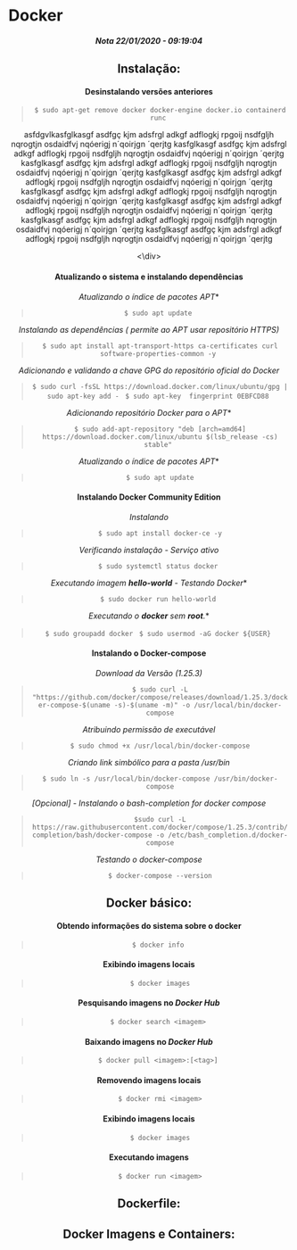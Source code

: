 Docker
========================

<div align='center'> 

##### Nota 22/01/2020 - 09:19:04 

## Instalação:
#### Desinstalando versões anteriores
> ```$ sudo apt-get remove docker docker-engine docker.io containerd runc ```

asfdgvlkasfglkasgf asdfgç kjm adsfrgl adkgf adflogkj rpgoij nsdfgljh nqrogtjn osdaidfvj nqóerigj n´qoirjgn ´qerjtg kasfglkasgf asdfgç kjm adsfrgl adkgf adflogkj rpgoij nsdfgljh nqrogtjn osdaidfvj nqóerigj n´qoirjgn ´qerjtg kasfglkasgf asdfgç kjm adsfrgl adkgf adflogkj rpgoij nsdfgljh nqrogtjn osdaidfvj nqóerigj n´qoirjgn ´qerjtg kasfglkasgf asdfgç kjm adsfrgl adkgf adflogkj rpgoij nsdfgljh nqrogtjn osdaidfvj nqóerigj n´qoirjgn ´qerjtg kasfglkasgf asdfgç kjm adsfrgl adkgf adflogkj rpgoij nsdfgljh nqrogtjn osdaidfvj nqóerigj n´qoirjgn ´qerjtg kasfglkasgf asdfgç kjm adsfrgl adkgf adflogkj rpgoij nsdfgljh nqrogtjn osdaidfvj nqóerigj n´qoirjgn ´qerjtg kasfglkasgf asdfgç kjm adsfrgl adkgf adflogkj rpgoij nsdfgljh nqrogtjn osdaidfvj nqóerigj n´qoirjgn ´qerjtg kasfglkasgf asdfgç kjm adsfrgl adkgf adflogkj rpgoij nsdfgljh nqrogtjn osdaidfvj nqóerigj n´qoirjgn ´qerjtg

<\div>

#### Atualizando o sistema e instalando dependências
 *Atualizando o índice de pacotes APT** 
> ```$ sudo apt update ```

 *Instalando as dependências ( permite ao APT usar repositório HTTPS)*
 
> ```$ sudo apt install apt-transport-https ca-certificates curl software-properties-common -y ```

 *Adicionando e validando a chave GPG do repositório oficial do Docker* 
 
> ```$ sudo curl -fsSL https://download.docker.com/linux/ubuntu/gpg | sudo apt-key add - ```
> ```$ sudo apt-key  fingerprint 0EBFCD88 ```

*Adicionando repositório Docker para o APT**

> ```$ sudo add-apt-repository "deb [arch=amd64] https://download.docker.com/linux/ubuntu $(lsb_release -cs) stable" ```

 *Atualizando o índice de pacotes APT** 

> ```$ sudo apt update```

#### Instalando Docker Community Edition

*Instalando*

> ```$ sudo apt install docker-ce -y```

*Verificando instalação - Serviço ativo*

> ```$ sudo systemctl status docker ```

*Executando imagem **hello-world** - Testando Docker**

> ```$ sudo docker run hello-world ```

*Executando o **docker** sem **root**.**

> ```$ sudo groupadd docker ```
> ```$ sudo usermod -aG docker ${USER} ```

#### Instalando o Docker-compose

*Download da Versão (1.25.3)*

> ```$ sudo curl -L "https://github.com/docker/compose/releases/download/1.25.3/docker-compose-$(uname -s)-$(uname -m)" -o /usr/local/bin/docker-compose```

*Atribuindo permissão de executável*

> ```$ sudo chmod +x /usr/local/bin/docker-compose```

*Criando link simbólico para a pasta /usr/bin*

> ```$ sudo ln -s /usr/local/bin/docker-compose /usr/bin/docker-compose```

*[Opcional] - Instalando o bash-completion for docker compose*
> ```$sudo curl -L https://raw.githubusercontent.com/docker/compose/1.25.3/contrib/completion/bash/docker-compose -o /etc/bash_completion.d/docker-compose```


*Testando o docker-compose*

> ```$ docker-compose --version```


## Docker básico:
#### Obtendo informações do sistema sobre o docker
> ```$ docker info ```

#### Exibindo imagens locais
> ```$ docker images```

#### Pesquisando imagens no *Docker Hub*
> ```$ docker search <imagem> ```

#### Baixando imagens no *Docker Hub*
> ```$ docker pull <imagem>:[<tag>] ```

#### Removendo imagens locais
> ```$ docker rmi <imagem>```

#### Exibindo imagens locais
> ```$ docker images```

#### Executando imagens 
> ```$ docker run <imagem>```

## Dockerfile:

## Docker Imagens e Containers:
